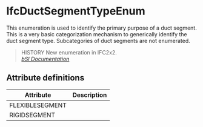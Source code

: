 IfcDuctSegmentTypeEnum
======================
This enumeration is used to identify the primary purpose of a duct segment.
This is a very basic categorization mechanism to generically identify the duct
segment type. Subcategories of duct segments are not enumerated.  
  
> HISTORY  New enumeration in IFC2x2.  
[ _bSI
Documentation_](https://standards.buildingsmart.org/IFC/DEV/IFC4_2/FINAL/HTML/schema/ifchvacdomain/lexical/ifcductsegmenttypeenum.htm)


Attribute definitions
---------------------
| Attribute       | Description   |
|-----------------|---------------|
| FLEXIBLESEGMENT |               |
| RIGIDSEGMENT    |               |

